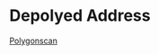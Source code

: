 # Depolyed Address

[Polygonscan](https://mumbai.polygonscan.com/address/0xC8A35465e06d1C90c5664901116f885461dEB1E4)
